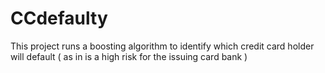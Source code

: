 # CCdefaulty
This project runs a boosting algorithm to identify which credit card holder will default ( as in is a high risk for the issuing card bank )
